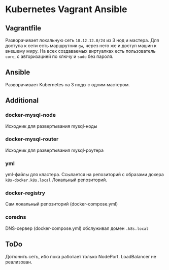 # Kubernetes Vagrant Ansible

## Vagrantfile

Разворачивает локальную сеть `10.12.12.0/24` из 3 нод и мастера. Для доступа к сети есть маршрутник `gw`, через него же и доступ машин к внешему миру. На всех создаваемых виртуалках есть пользователь `core`, с авторизацией по ключу и `sudo` без пароля.

## Ansible

Разворачивает Kubernetes на 3 ноды с одним мастером.

## Additional

### docker-mysql-node
Исходник для развертывания mysql-ноды

### docker-mysql-router
Исходник для развертывания mysql-роутера

### yml
yml-файлы для кластера. Ссылается на репозиторий с образами докера `k8s-docker.k8s.local` Локальный репозиторий.

### docker-registry
Сам локальный репозиторий (docker-compose.yml)

### coredns
DNS-сервер (docker-compose.yml) обслуживал домен `.k8s.local`



## ToDo

Дотюнить сеть, ибо пока работает только NodePort. LoadBalancer не реализован.
